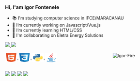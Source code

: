 ### Hi, I'am Igor Fontenele

- 📚 I'm studying computer science in IFCE/MARACANAU
- 🔭 I’m currently working on Javascript/Vue.js
- 🌱 I’m currently learning HTML/CSS
- 👯 I'm collaborating on Eletra Energy Solutions


<div>
  <a href="https://github.com/igorfontenelle">
  <img height="180em" src="https://github-readme-stats.vercel.app/api?username=igorfontenelle&show_icons=true&theme=radical&include_all_commits=true&count_private=true"/>
  <img height="180em" src="https://github-readme-stats.vercel.app/api/top-langs/?username=igorfontenelle&layout=compact&langs_count=7&theme=radical"/>
</div>
  
<div style="display: inline_block"><br>
  <img align="center" alt="Igor-HTML" height="30" width="40" src="https://raw.githubusercontent.com/devicons/devicon/master/icons/html5/html5-original.svg">
  <img align="center" alt="Igor-CSS" height="30" width="40" src="https://raw.githubusercontent.com/devicons/devicon/master/icons/css3/css3-original.svg">
  <img align="center" alt="Igor-Python" height="30" width="40" src="https://raw.githubusercontent.com/devicons/devicon/master/icons/python/python-original.svg">
  <img align="center" alt="Igor-Csharp" height="30" width="40" src="https://github.com/devicons/devicon/blob/master/icons/java/java-original.svg">
  <img align="right" alt="Igor-Fire" width="148" height="128" src="https://media0.giphy.com/media/13HgwGsXF0aiGY/giphy.gif">
</div>  

##
  
 <div> 
  <a href="https://www.youtube.com/channel/UCm4z5ldsJthFKkqnHk9ivEg" target="_blank"><img src="https://img.shields.io/badge/YouTube-FF0000?style=for-the-badge&logo=youtube&logoColor=white" target="_blank"></a>
  <a href="https://instagram.com/igorfontenelle23" target="_blank"><img src="https://img.shields.io/badge/-Instagram-%23E4405F?style=for-the-badge&logo=instagram&logoColor=white" target="_blank"></a>
  <a href = "mailto:igorfelias09@gmail.com"><img src="https://img.shields.io/badge/-Gmail-%23333?style=for-the-badge&logo=gmail&logoColor=white" target="_blank"></a>
  <a href="https://www.linkedin.com/in/igor-fontenele-666347176/" target="_blank"><img src="https://img.shields.io/badge/-LinkedIn-%230077B5?style=for-the-badge&logo=linkedin&logoColor=white" target="_blank"></a> 
</div>
